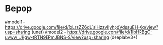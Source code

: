 # Bepop

#model1 - https://drive.google.com/file/d/1xLrsZZ6dL1siHzzvIIyhpdVdssuEH-Xq/view?usp=sharing (unet)
#model2 - https://drive.google.com/file/d/1IbHRBgC-uvww_JHgw-tRTN9EPmJBNS-9/view?usp=sharing (deeplabv3+)
